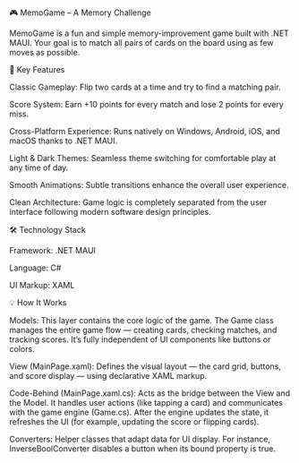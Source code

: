 🎮 MemoGame – A Memory Challenge

MemoGame is a fun and simple memory-improvement game built with .NET MAUI. Your goal is to match all pairs of cards on the board using as few moves as possible.

🚀 Key Features

Classic Gameplay: Flip two cards at a time and try to find a matching pair.

Score System: Earn +10 points for every match and lose 2 points for every miss.

Cross-Platform Experience: Runs natively on Windows, Android, iOS, and macOS thanks to .NET MAUI.

Light & Dark Themes: Seamless theme switching for comfortable play at any time of day.

Smooth Animations: Subtle transitions enhance the overall user experience.

Clean Architecture: Game logic is completely separated from the user interface following modern software design principles.

🛠️ Technology Stack

Framework: .NET MAUI

Language: C#

UI Markup: XAML

💡 How It Works

Models:
This layer contains the core logic of the game.
The Game class manages the entire game flow — creating cards, checking matches, and tracking scores.
It’s fully independent of UI components like buttons or colors.

View (MainPage.xaml):
Defines the visual layout — the card grid, buttons, and score display — using declarative XAML markup.

Code-Behind (MainPage.xaml.cs):
Acts as the bridge between the View and the Model.
It handles user actions (like tapping a card) and communicates with the game engine (Game.cs).
After the engine updates the state, it refreshes the UI (for example, updating the score or flipping cards).

Converters:
Helper classes that adapt data for UI display.
For instance, InverseBoolConverter disables a button when its bound property is true.
